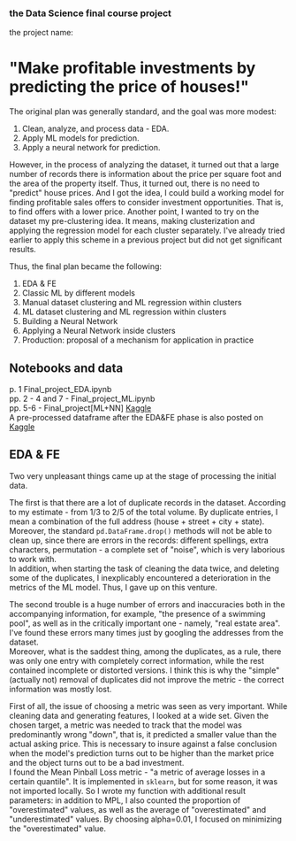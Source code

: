 ### the Data Science final course project 
the project name:   
# "Make profitable investments by predicting the price of houses!"

The original plan was generally standard, and the goal was more modest:
1) Clean, analyze, and process data - EDA.
2) Apply ML models for prediction.
3) Apply a neural network for prediction.

However, in the process of analyzing the dataset, it turned out that a large number of records there is information about the price per square foot 
and the area of the property itself. Thus, it turned out,   there is no need to "predict" house prices. And I got the idea, I could build a working 
model for finding profitable sales offers to consider investment opportunities. That is, to find offers with a lower price.
Another point, I wanted to try on the dataset my pre-clustering idea. It means, making clusterization and applying the regression model for each 
cluster separately. I've already tried earlier to apply this scheme in a previous project but did not get significant results.

Thus, the final plan became the following:
1) EDA & FE
2) Classic ML by different models
3) Manual dataset clustering and ML regression within clusters
4) ML dataset clustering and ML regression within clusters
5) Building a Neural Network
6) Applying a Neural Network inside clusters
7) Production: proposal of a mechanism for application in practice

## Notebooks and data

p. 1  Final_project_EDA.ipynb  
pp. 2 - 4 and 7 - Final_project_ML.ipynb  
pp. 5-6 - Final_project[ML+NN] [Kaggle](https://www.kaggle.com/code/sergeikroupen/final-project-ml-nn/edit)  
A pre-processed dataframe after the EDA&FE phase is also posted on [Kaggle](https://www.kaggle.com/datasets/sergeikroupen/housing-preprocessed-data)

## EDA & FE

Two very unpleasant things came up at the stage of processing the initial data.

The first is that there are a lot of duplicate records in the dataset. According to my estimate - from 1/3 to 2/5 of the total volume. 
By duplicate entries, I mean a combination of the full address (house + street + city + state). Moreover, the standard `pd.DataFrame.drop()` 
methods will not be able to clean up, since there are errors in the records: different spellings, extra characters, permutation - a complete set 
of "noise", which is very laborious to work with.    
In addition, when starting the task of cleaning the data twice, and deleting some of the duplicates, I inexplicably encountered a deterioration 
in the metrics of the ML model. Thus, I gave up on this venture.   

The second trouble is a huge number of errors and inaccuracies both in the accompanying information, for example, "the presence of a swimming pool", 
as well as in the critically important one - namely, "real estate area". I've found these errors many times just by googling the addresses from 
the dataset.    
Moreover, what is the saddest thing, among the duplicates, as a rule, there was only one entry with completely correct information, while 
the rest contained incomplete or distorted versions. I think this is why the "simple" (actually not) removal of duplicates did not improve 
the metric - the correct information was mostly lost.   

First of all, the issue of choosing a metric was seen as very important. While cleaning data and generating features, I looked at a wide set. Given the chosen target, a metric was needed to track that the model was predominantly wrong "down", that is, it predicted a smaller value than the actual asking price. This is necessary to insure against a false conclusion when the model's prediction turns out to be higher than the market price and the object turns out to be a bad investment.   
I found the Mean Pinball Loss metric - "a metric of average losses in a certain quantile". It is implemented in `sklearn`, but for some reason, it was not imported locally. So I wrote my function with additional result parameters: in addition to MPL, I also counted the proportion of "overestimated" values, as well as the average of "overestimated" and "underestimated" values. By choosing alpha=0.01, I focused on minimizing the "overestimated" value.   

